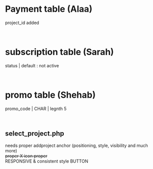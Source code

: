 # Payment table (Alaa)
project_id added </br>

</br>

# subscription table (Sarah)
status | default : not active </br>

</br>

# promo table (Shehab)
promo_code | CHAR | legnth 5 </br>

</br>

## select_project.php
needs proper addproject anchor (positioning, style, visibility and much more) </br>
~~proper X icon proper~~</br>
RESPONSIVE & consistent style BUTTON </br>
